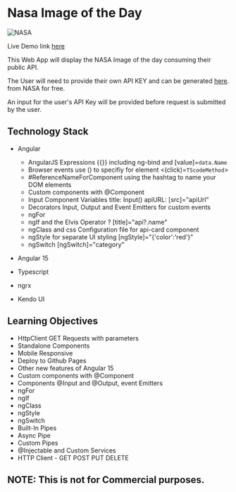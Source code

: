 # Nasa Image of the Day

![NASA](https://upload.wikimedia.org/wikipedia/commons/thumb/a/a3/NASA_Worm_logo.svg/1280px-NASA_Worm_logo.svg.png)

Live Demo link [here](https://brentwatch2021.github.io/NASAIMG/)

This Web App will display the NASA Image of the day consuming their public API.

The User will need to provide their own API KEY and can be generated [here](https://api.nasa.gov/). from NASA for free.

An input for the user's API Key will be provided before request is submitted by the user.

## Technology Stack
- Angular 
    - AngularJS Expressions {{}} including ng-bind and [value]=`data.Name`
    - Browser events use () to specifiy for element <(click)=`TScodeMethod`>
    - #ReferenceNameForComponent using the hashtag to name your DOM elements
    - Custom components with @Component
    - Input Component Variables title: Input()  apiURL: [src]="apiUrl"
    - Decorators Input, Output and Event Emitters for custom events
    - ngFor
    - ngIf and the Elvis Operator ? [title]="api?.name"
    - ngClass and css Configuration file for api-card component
    - ngStyle for separate UI styling [ngStyle]="{'color':'red'}"
    - ngSwitch [ngSwitch]="category"
    
- Angular 15
- Typescript
- ngrx 
- Kendo UI 

## Learning Objectives

- HttpClient GET Requests with parameters
- Standalone Components
- Mobile Responsive
- Deploy to Github Pages
- Other new features of Angular 15
- Custom components with @Component
- Components @Input and @Output, event Emitters
- ngFor
- ngIf
- ngClass
- ngStyle
- ngSwitch
- Built-In Pipes 
- Async Pipe
- Custom Pipes
- @Injectable and Custom Services
- HTTP Client - GET POST PUT DELETE


## NOTE: This is not for Commercial purposes.

